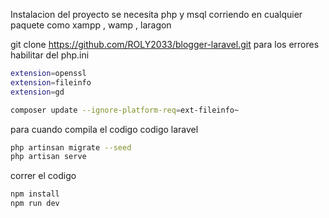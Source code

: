 Instalacion del proyecto
se necesita php y msql corriendo en cualquier paquete como xampp , wamp , laragon

git clone https://github.com/ROLY2033/blogger-laravel.git
para los errores habilitar del php.ini
```sh
extension=openssl
extension=fileinfo
extension=gd
```

```sh
composer update --ignore-platform-req=ext-fileinfo~
```

para cuando compila el codigo codigo laravel

```sh 
php artinsan migrate --seed
php artisan serve
```

correr el codigo
```sh
npm install
npm run dev
```

